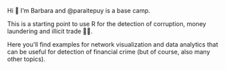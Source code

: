 Hi 👋 I’m Barbara and @paraitepuy is a base camp. 

This is a starting point to use R for the detection of corruption, money laundering and illicit trade 🕵️‍♀️.

Here you'll find examples for network visualization and data analytics that can be useful for detection of financial crime (but of course, also many other topics).

<!---
paraitepuy/paraitepuy is a ✨ special ✨ repository because its `README.md` (this file) appears on your GitHub profile.
You can click the Preview link to take a look at your changes.
--->
